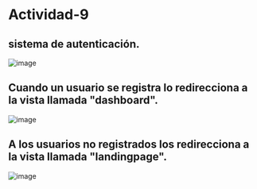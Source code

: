 # Actividad-9

## sistema de autenticación.
![image](https://github.com/Lapituda/Actividad-9/assets/102392241/21943275-cf75-40d9-a15e-699f434089e8)

## Cuando un usuario se registra lo redirecciona a  la vista llamada "dashboard".
![image](https://github.com/Lapituda/Actividad-9/assets/102392241/f3c837ef-dda0-4b91-92e3-349730206608)

## A los usuarios no registrados los redirecciona a la vista llamada "landingpage".
![image](https://github.com/Lapituda/Actividad-9/assets/102392241/09a18148-dda3-4bfe-8a89-56eb276a0a12)


